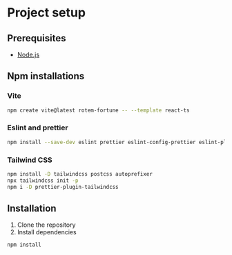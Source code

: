 # Project setup

## Prerequisites
- [Node.js](https://nodejs.org/en/download/)

## Npm installations

### Vite

```bash
npm create vite@latest rotem-fortune -- --template react-ts 
```

### Eslint and prettier

```bash
npm install --save-dev eslint prettier eslint-config-prettier eslint-plugin-prettier
``` 
### Tailwind CSS

```bash
npm install -D tailwindcss postcss autoprefixer
npx tailwindcss init -p
npm i -D prettier-plugin-tailwindcss
```



## Installation
1. Clone the repository
2. Install dependencies
```bash
npm install
```

